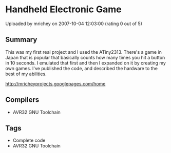 # Handheld Electronic Game

Uploaded by mrichey on 2007-10-04 12:03:00 (rating 0 out of 5)

## Summary

This was my first real project and I used the ATiny2313. There's a game in Japan that is popular that basically counts how many times you hit a button in 10 seconds. I emulated that first and then I expanded on it by creating my own games. I've published the code, and described the hardware to the best of my abilities.


<http://mricheyprojects.googlepages.com/home>

## Compilers

- AVR32 GNU Toolchain

## Tags

- Complete code
- AVR32 GNU Toolchain
